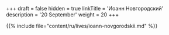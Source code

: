 +++
draft = false
hidden = true
linkTitle = 'Иоанн Новгородский'
description = '20 September'
weight = 20
+++

{{% include file="content/ru/lives/ioann-novgorodskii.md" %}}
